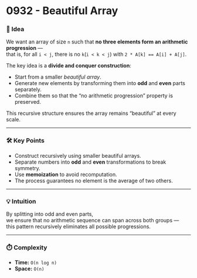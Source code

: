 # 0932 - Beautiful Array  

### 🧠 Idea  
We want an array of size `n` such that **no three elements form an arithmetic progression** —  
that is, for all `i < j`, there is no `k`(`i < k < j`) with `2 * A[k] == A[i] + A[j]`.  

The key idea is a **divide and conquer construction**:  
- Start from a smaller *beautiful array*.  
- Generate new elements by transforming them into **odd** and **even** parts separately.  
- Combine them so that the “no arithmetic progression” property is preserved.  

This recursive structure ensures the array remains “beautiful” at every scale.  

---

### 🛠️ Key Points  
- Construct recursively using smaller beautiful arrays.  
- Separate numbers into **odd** and **even** transformations to break symmetry.  
- Use **memoization** to avoid recomputation.  
- The process guarantees no element is the average of two others.  

---

### 💡 Intuition  
By splitting into odd and even parts,  
we ensure that no arithmetic sequence can span across both groups —  
this pattern recursively eliminates all possible progressions.  

---

### ⏱️ Complexity  
- **Time:** `O(n log n)`  
- **Space:** `O(n)`  
